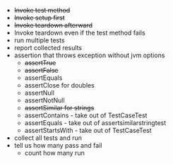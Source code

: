 - ~~Invoke test method~~
- ~~Invoke setup first~~
- ~~Invoke teardown afterward~~
- Invoke teardown even if the test method fails
- run multiple tests
- report collected results
- assertion that throws exception without jvm options
  - ~~assertTrue~~
  - ~~assertFalse~~
  - assertEquals
  - assertClose for doubles
  - assertNull
  - assertNotNull
  - ~~assertSimilar for strings~~
  - assertContains - take out of TestCaseTest
  - assertEquals - take out of assertsimilarstringtest
  - assertStartsWith - take out of TestCaseTest
- collect all tests and run
- tell us how many pass and fail
  - count how many run 
